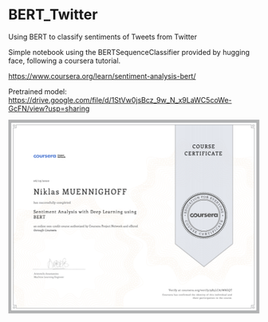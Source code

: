 # BERT_Twitter
Using BERT to classify sentiments of Tweets from Twitter

Simple notebook using the BERTSequenceClassifier provided by hugging face, following a coursera tutorial.

https://www.coursera.org/learn/sentiment-analysis-bert/

Pretrained model: 
https://drive.google.com/file/d/1StVw0jsBcz_9w_N_x9LaWC5coWe-GcFN/view?usp=sharing 


![](certificate/BERT_certificate.png)
